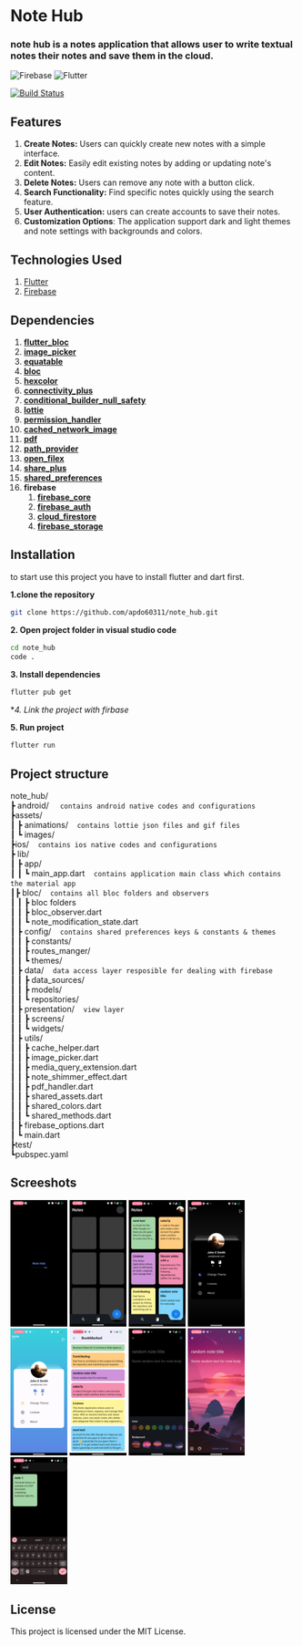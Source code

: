 # Note Hub
### note hub is a notes application that allows user to write textual notes their notes and save them in the cloud.


![Firebase](https://img.shields.io/badge/firebase-a08021?style=for-the-badge&logo=firebase&logoColor=ffcd34) ![Flutter](https://img.shields.io/badge/Flutter-%2302569B.svg?style=for-the-badge&logo=Flutter&logoColor=white)

[![Build Status](https://travis-ci.org/joemccann/dillinger.svg?branch=master)](https://travis-ci.org/joemccann/dillinger)


## Features

1. **Create Notes:** Users can quickly create new notes with a simple interface.
2. **Edit Notes:** Easily edit existing notes by adding or updating note's content.
3. **Delete Notes:** Users can remove any note with a button click.
4. **Search Functionality:** Find specific notes quickly using the search feature.
5. **User Authentication:** users can create accounts to save their notes.
6. **Customization Options**: The application support dark and light themes and note settings with backgrounds and colors.

## Technologies Used
1. [Flutter](https://flutter.dev/)
2. [Firebase](https://firebase.google.com/)

## Dependencies
  1. **[flutter_bloc](https://pub.dev/packages/flutter_bloc)**
  2. **[image_picker](https://pub.dev/packages/image_picker)**
  3. **[equatable](https://pub.dev/packages/equatable)**
  4. **[bloc](https://pub.dev/packages/bloc)**
  5. **[hexcolor](https://pub.dev/packages/hexcolor)**
  6. **[connectivity_plus](https://pub.dev/packages/hexcolor)**
  7. **[conditional_builder_null_safety](https://pub.dev/packages/conditional_builder_null_safety)**
  8. **[lottie](https://pub.dev/packages/lottie)**
  9. **[permission_handler](https://pub.dev/packages/permisson_handler)**
  10. **[cached_network_image](https://pub.dev/packages/cached_network_image)**
  11. **[pdf](https://pub.dev/packages/pdf)**
  12. **[path_provider](https://pub.dev/packages/path_provider)**
  13. **[open_filex](https://pub.dev/packages/open_filex)**
  14. **[share_plus](https://pub.dev/packages/shared_plus)**
  15. **[shared_preferences](https://pub.dev/packages/shared_preferences)**
  16. **firebase** 
        1. **[firebase_core](https://pub.dev/packages/firebase_core)** 
        2. **[firebase_auth](https://pub.dev/packages/firebase_auth)**
        3. **[cloud_firestore](https://pub.dev/packages/cloud_firestore)**
        4. **[firebase_storage](https://pub.dev/packages/firebase_storage)**
  
## Installation

to start use this project you have to install flutter and dart first.

**1.clone the repository**
```sh
git clone https://github.com/apdo60311/note_hub.git
```
**2. Open project folder in visual studio code**
```sh
cd note_hub
code .
```
**3. Install dependencies**
```sh
flutter pub get
```
**4. Link the project with firbase*&nbsp;&nbsp;&nbsp;&nbsp; 

**5. Run project**
```sh
flutter run
```
## Project structure

note_hub/<br>
┣ android/&nbsp;&nbsp;&nbsp;&nbsp; `contains android native codes and configurations`<br>
┣assets/<br>
┃ ┣ animations/&nbsp;&nbsp;&nbsp;&nbsp;`contains lottie json files and gif files`<br>
┃ ┗ images/<br>
┣ios/&nbsp;&nbsp;&nbsp;&nbsp;`contains ios native codes and configurations`<br>
┣ lib/<br>
┃ ┣ app/<br>
┃ ┃ ┗ main_app.dart&nbsp;&nbsp;&nbsp;&nbsp;`contains application main class which contains the material app `<br>
┃┣ bloc/&nbsp;&nbsp;&nbsp;&nbsp;`contains all bloc folders and observers`<br>
┃ ┃ ┣ bloc folders<br>
┃ ┃ ┣ bloc_observer.dart<br>
┃ ┃ ┗ note_modification_state.dart<br>
┃ ┣ config/&nbsp;&nbsp;&nbsp;&nbsp;`contains shared preferences keys & constants & themes`<br>
┃ ┃ ┣ constants/<br>
┃ ┃ ┣ routes_manger/<br>
┃ ┃ ┗ themes/<br>
┃ ┣ data/&nbsp;&nbsp;&nbsp;&nbsp;`data access layer resposible for dealing with firebase`<br>
┃ ┃ ┣ data_sources/<br>
┃ ┃ ┣ models/<br>
┃ ┃ ┗ repositories/<br>
┃ ┣ presentation/&nbsp;&nbsp;&nbsp;&nbsp;`view layer`<br>
┃ ┃ ┣ screens/<br>
┃ ┃ ┗ widgets/<br>
┃ ┣ utils/<br>
┃ ┃ ┣ cache_helper.dart<br>
┃ ┃ ┣ image_picker.dart<br>
┃ ┃ ┣ media_query_extension.dart<br>
┃ ┃ ┣ note_shimmer_effect.dart<br>
┃ ┃ ┣ pdf_handler.dart<br>
┃ ┃ ┣ shared_assets.dart<br>
┃ ┃ ┣ shared_colors.dart<br>
┃ ┃ ┗ shared_methods.dart<br>
┃ ┣ firebase_options.dart<br>
┃ ┗ main.dart<br>
┣test/<br>
┗pubspec.yaml<br>


## Screeshots

<p float="left">
  <img src="./readme-images/image1.png" width="100" />
  <img src="./readme-images/image2.png" width="100" />
  <img src="./readme-images/image3.png" width="100" />
  <img src="./readme-images/image4.png" width="100" />
  <img src="./readme-images/image5.png" width="100" />
  <img src="./readme-images/image6.png" width="100" />
  <img src="./readme-images/image7.png" width="100" />
  <img src="./readme-images/image8.png" width="100" />
  <img src="./readme-images/image9.png" width="100" />
</p>

## License
This project is licensed under the MIT License.
